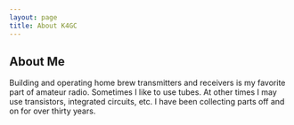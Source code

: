 ```yaml
---
layout: page
title: About K4GC
---
```


## About Me
Building and operating home brew transmitters and receivers is my favorite part of amateur radio. Sometimes I like to use tubes.  At other times I may use transistors, integrated circuits, etc.  I have been collecting parts off and on for over thirty years.
